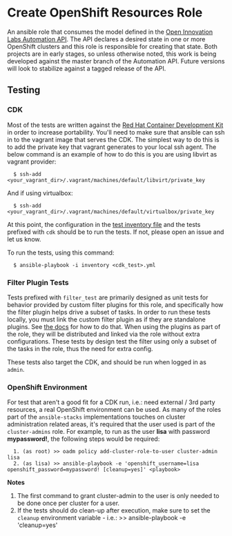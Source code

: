 # Create OpenShift Resources Role

An ansible role that consumes the model defined in the [Open Innovation Labs Automation API](https://github.com/rht-labs/api-design). The API declares a desired state in one or more OpenShift clusters and this role is responsible for creating that state. Both projects are in early stages, so unless otherwise noted, this work is being developed against the master branch of the Automation API. Future versions will look to stabilize against a tagged release of the API.


## Testing

### CDK
Most of the tests are written against the [Red Hat Container Development Kit](http://developers.redhat.com/products/cdk/overview/) in order to increase portability. You'll need to make sure that ansible can ssh in to the vagrant image that serves the CDK. The simplest way to do this is to add the private key that vagrant generates to your local ssh agent. The below command is an example of how to do this is you are using libvirt as vagrant provider:

```
  $ ssh-add <your_vagrant_dir>/.vagrant/machines/default/libvirt/private_key
```

And if using virtualbox:

```
  $ ssh-add <your_vagrant_dir>/.vagrant/machines/default/virtualbox/private_key 
```


At this point, the configuration in the [test inventory file](tests/inventory) and the tests prefixed with `cdk` should be to run the tests. If not, please open an issue and let us know.

To run the tests, using this command:

```
  $ ansible-playbook -i inventory <cdk_test>.yml
```


### Filter Plugin Tests
Tests prefixed with `filter_test` are primarily designed as unit tests for behavior provided by custom filter plugins for this role, and specifically how the filter plugin helps drive a subset of tasks. In order to run these tests locally, you must link the custom filter plugin as if they are standalone plugins. See [the docs](http://docs.ansible.com/ansible/dev_guide/developing_plugins.html#distributing-plugins) for how to do that. When using the plugins as part of the role, they will be distributed and linked via the role without extra configurations. These tests by design test the filter using only a subset of the tasks in the role, thus the need for extra config.

These tests also target the CDK, and should be run when logged in as `admin`.

### OpenShift Environment
For test that aren't a good fit for a CDK run, i.e.: need external / 3rd party resources, a real OpenShift environment can be used. As many of the roles part of the `ansible-stacks` implementations touches on cluster administration related areas, it's required that the user used is part of the `cluster-admins` role. For example, to run as the user **lisa** with password **mypassword!**, the following steps would be required:

```
  1. (as root) >> oadm policy add-cluster-role-to-user cluster-admin lisa
  2. (as lisa) >> ansible-playbook -e 'openshift_username=lisa openshift_password=mypassword! [cleanup=yes]' <playbook>
```

**Notes** 
  1. The first command to grant cluster-admin to the user is only needed to be done once per cluster for a user.
  1. If the tests should do clean-up after execution, make sure to set the `cleanup` environment variable - i.e.: >> ansible-playbook -e 'cleanup=yes' <playbook>
